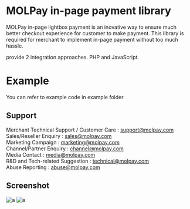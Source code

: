 # MOLPay in-page payment library

MOLPay in-page lightbox payment is an inovative way to ensure much better checkout experience for customer to make payment.
This library is required for merchant to implement in-page payment without too much hassle.

 provide 2 integration approaches. PHP and JavaScript.
 
 # Example

You can refer to example code in example folder

Support
-------
Merchant Technical Support / Customer Care : support@molpay.com <br>
Sales/Reseller Enquiry : sales@molpay.com <br>
Marketing Campaign : marketing@molpay.com <br>
Channel/Partner Enquiry : channel@molpay.com <br>
Media Contact : media@molpay.com <br>
R&D and Tech-related Suggestion : technical@molpay.com <br>
Abuse Reporting : abuse@molpay.com <br>

Screenshot
-------
![a](https://cloud.githubusercontent.com/assets/12325386/26009220/666f8c94-377a-11e7-9412-700fcc2e01ee.JPG)
![a](https://cloud.githubusercontent.com/assets/12325386/26009475/9179b71a-377b-11e7-94dc-60afe64504d1.JPG)
